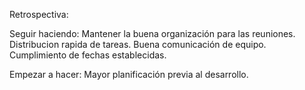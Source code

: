 Retrospectiva:

Seguir haciendo:
Mantener la buena organización para las reuniones.
Distribucion rapida de tareas.
Buena comunicación de equipo.
Cumplimiento de fechas establecidas.

Empezar a hacer:
Mayor planificación previa al desarrollo.

